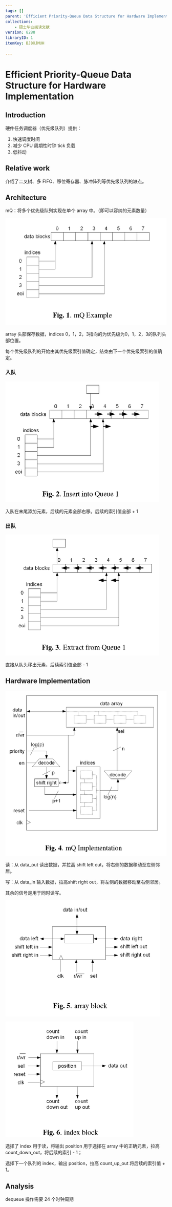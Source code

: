 ```yaml
---
tags: []
parent: 'Efficient Priority-Queue Data Structure for Hardware Implementation'
collections:
    - 硕士毕业阅读文献
version: 8288
libraryID: 1
itemKey: BJ8XJMUH

---
```

# Efficient Priority-Queue Data Structure for Hardware Implementation

## Introduction

硬件任务调度器（优先级队列）提供：

1.  快速调度时间
2.  减少 CPU 周期性时钟 tick 负载
3.  低抖动

## Relative work

介绍了二叉树、多 FIFO、移位寄存器、脉冲阵列等优先级队列的缺点。

## Architecture

mQ：将多个优先级队列实现在单个 array 中。（即可以容纳的元素数量）

![\<img alt="" data-attachment-key="KN9JW3F8" width="507" height="337" src="attachments/KN9JW3F8.png" ztype="zimage">](attachments/KN9JW3F8.png)

array 头部保存数据，indices 0，1，2，3指向的为优先级为0，1，2，3的队列头部位置。

每个优先级队列的开始由其优先级索引值确定，结束由下一个优先级索引的值确定。

### 入队

![\<img alt="" data-attachment-key="T2P9UHKV" width="480" height="379" src="attachments/T2P9UHKV.png" ztype="zimage">](attachments/T2P9UHKV.png)

入队在末尾添加元素，后续的元素全部右移。后续的索引值全部 + 1

### 出队

![\<img alt="" data-attachment-key="GGGT5EZI" width="480" height="379" src="attachments/GGGT5EZI.png" ztype="zimage">](attachments/GGGT5EZI.png)

直接从队头移出元素，后续索引值全部 - 1

## Hardware Implementation

![\<img alt="" data-attachment-key="INZP48I9" width="522" height="535" src="attachments/INZP48I9.png" ztype="zimage">](attachments/INZP48I9.png)

读：从 data\_out 读出数据，并拉高 shift left out，将右侧的数据移动至左侧邻居。

写：从 data\_in 输入数据，拉高shift right out，将左侧的数据移动至右侧邻居。

其余的信号是用于同时读写。

![\<img alt="" data-attachment-key="A6YRR2QL" width="482" height="362" src="attachments/A6YRR2QL.png" ztype="zimage">](attachments/A6YRR2QL.png)

![\<img alt="" data-attachment-key="5FPPVWZL" width="400" height="361" src="attachments/5FPPVWZL.png" ztype="zimage">](attachments/5FPPVWZL.png)

选择了 index 用于读，将输出 position 用于选择在 array 中的正确元素，拉高count\_down\_out，将后续的索引 - 1；

选择下一个队列的 index，输出 position，拉高 count\_up\_out 将后续的索引值 + 1。

## Analysis

dequeue 操作需要 24 个时钟周期
